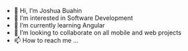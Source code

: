 - 👋 Hi, I’m Joshua Buahin
- 👀 I’m interested in Software Development
- 🌱 I’m currently learning Angular
- 💞️ I’m looking to collaborate on all mobile and web projects
- 📫 How to reach me ...

<!---
jabuahin/jabuahin is a ✨ special ✨ repository because its `README.md` (this file) appears on your GitHub profile.
You can click the Preview link to take a look at your changes.
--->
